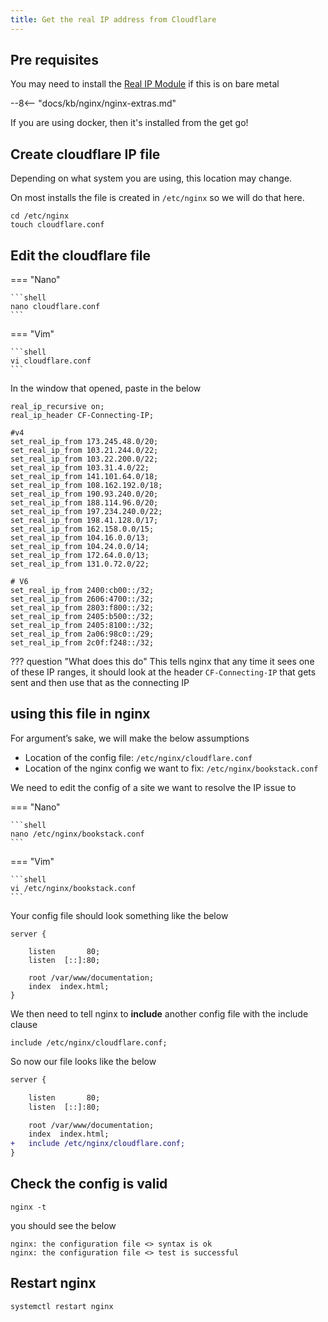 ```yaml
---
title: Get the real IP address from Cloudflare
---
```


## Pre requisites

You may need to install the [Real IP Module](http://nginx.org/en/docs/http/ngx_http_realip_module.html) if this is on bare metal

--8<-- "docs/kb/nginx/nginx-extras.md"

If you are using docker, then it's installed from the get go!

## Create cloudflare IP file

Depending on what system you are using, this location may change.

On most installs the file is created in `/etc/nginx` so we will do that here.

```shell
cd /etc/nginx
touch cloudflare.conf
```

## Edit the cloudflare file

=== "Nano"

    ```shell
    nano cloudflare.conf
    ```

=== "Vim"

    ```shell
    vi cloudflare.conf
    ```

In the window that opened, paste in the below

```nginx
real_ip_recursive on;
real_ip_header CF-Connecting-IP;

#v4
set_real_ip_from 173.245.48.0/20;
set_real_ip_from 103.21.244.0/22;
set_real_ip_from 103.22.200.0/22;
set_real_ip_from 103.31.4.0/22;
set_real_ip_from 141.101.64.0/18;
set_real_ip_from 108.162.192.0/18;
set_real_ip_from 190.93.240.0/20;
set_real_ip_from 188.114.96.0/20;
set_real_ip_from 197.234.240.0/22;
set_real_ip_from 198.41.128.0/17;
set_real_ip_from 162.158.0.0/15;
set_real_ip_from 104.16.0.0/13;
set_real_ip_from 104.24.0.0/14;
set_real_ip_from 172.64.0.0/13;
set_real_ip_from 131.0.72.0/22;

# V6
set_real_ip_from 2400:cb00::/32;
set_real_ip_from 2606:4700::/32;
set_real_ip_from 2803:f800::/32;
set_real_ip_from 2405:b500::/32;
set_real_ip_from 2405:8100::/32;
set_real_ip_from 2a06:98c0::/29;
set_real_ip_from 2c0f:f248::/32;
```

??? question "What does this do"
    This tells nginx that any time it sees one of these IP ranges, it should look at the header `CF-Connecting-IP` that gets sent
    and then use that as the connecting IP

## using this file in nginx

For argument’s sake, we will make the below assumptions

- Location of the config file: `/etc/nginx/cloudflare.conf`
- Location of the nginx config we want to fix: `/etc/nginx/bookstack.conf`

We need to edit the config of a site we want to resolve the IP issue to

=== "Nano"

    ```shell
    nano /etc/nginx/bookstack.conf
    ```

=== "Vim"

    ```shell
    vi /etc/nginx/bookstack.conf
    ```

Your config file should look something like the below

```nginx
server {

    listen       80;
    listen  [::]:80;

    root /var/www/documentation;
    index  index.html;
}
```

We then need to tell nginx to **include** another config file with the include clause

```nginx
include /etc/nginx/cloudflare.conf;
```

So now our file looks like the below

```diff
server {

    listen       80;
    listen  [::]:80;

    root /var/www/documentation;
    index  index.html;
+   include /etc/nginx/cloudflare.conf;
}
```

## Check the config is valid

```shell
nginx -t
```

you should see the below

```text
nginx: the configuration file <> syntax is ok
nginx: the configuration file <> test is successful
```

## Restart nginx

```shell
systemctl restart nginx
```
